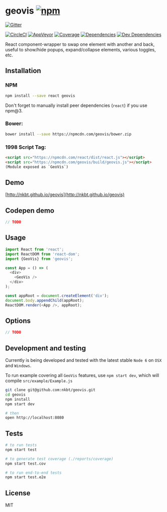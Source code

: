 # geovis [![npm](https://img.shields.io/npm/v/geovis.svg?style=flat-square)](https://www.npmjs.com/package/geovis)

[![Gitter](https://img.shields.io/gitter/room/nkbt/help.svg?style=flat-square)](https://gitter.im/nkbt/help)

[![CircleCI](https://img.shields.io/circleci/project/nkbt/geovis.svg?style=flat-square&label=nix-build)](https://circleci.com/gh/nkbt/geovis)
[![AppVeyor](https://img.shields.io/appveyor/ci/nkbt/geovis.svg?style=flat-square&label=win-build)](https://ci.appveyor.com/project/nkbt/geovis)
[![Coverage](https://img.shields.io/codecov/c/github/nkbt/geovis.svg?style=flat-square)](https://codecov.io/github/nkbt/geovis?branch=master)
[![Dependencies](https://img.shields.io/david/nkbt/geovis.svg?style=flat-square)](https://david-dm.org/nkbt/geovis)
[![Dev Dependencies](https://img.shields.io/david/dev/nkbt/geovis.svg?style=flat-square)](https://david-dm.org/nkbt/geovis#info=devDependencies)

React component-wrapper to swap one element with another and back, useful to show/hide popups, expand/collapse elements, various toggles, etc.

## Installation

### NPM
```sh
npm install --save react geovis
```

Don't forget to manually install peer dependencies (`react`) if you use npm@3.


### Bower:
```sh
bower install --save https://npmcdn.com/geovis/bower.zip
```


### 1998 Script Tag:
```html
<script src="https://npmcdn.com/react/dist/react.js"></script>
<script src="https://npmcdn.com/geovis/build/geovis.js"></script>
(Module exposed as `GeoVis`)
```


## Demo

[http://nkbt.github.io/geovis](http://nkbt.github.io/geovis)

## Codepen demo

```js
// TODO
```

## Usage
```js
import React from 'react';
import ReactDOM from 'react-dom';
import {GeoVis} from 'geovis';

const App = () => (
  <div>
    <GeoVis />
  </div>
);

const appRoot = document.createElement('div');
document.body.appendChild(appRoot);
ReactDOM.render(<App />, appRoot);
```

## Options

```js
// TODO
```

## Development and testing

Currently is being developed and tested with the latest stable `Node 6` on `OSX` and `Windows`.

To run example covering all `GeoVis` features, use `npm start dev`, which will compile `src/example/Example.js`

```bash
git clone git@github.com:nkbt/geovis.git
cd geovis
npm install
npm start dev

# then
open http://localhost:8080
```

## Tests

```bash
# to run tests
npm start test

# to generate test coverage (./reports/coverage)
npm start test.cov

# to run end-to-end tests
npm start test.e2e
```

## License

MIT
